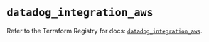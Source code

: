 # `datadog_integration_aws`

Refer to the Terraform Registry for docs: [`datadog_integration_aws`](https://registry.terraform.io/providers/datadog/datadog/3.48.0/docs/resources/integration_aws).
